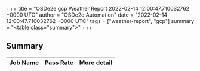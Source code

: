 +++
title = "OSDe2e gcp Weather Report 2022-02-14 12:00:47.710032762 +0000 UTC"
author = "OSDe2e Automation"
date = "2022-02-14 12:00:47.710032762 +0000 UTC"
tags = ["weather-report", "gcp"]
summary = "<table class=\"summary\"></table>"
+++
## Summary

| Job Name | Pass Rate | More detail |
|----------|-----------|-------------|




